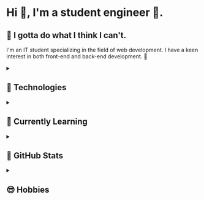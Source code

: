 # Hi 👋, I'm a student engineer 🔰. 

## 🫡 I gotta do what I think I can't.

I'm an IT student specializing in the field of web development. I have a keen interest in both front-end and back-end development. 🚀

<details>
<summary><h2>🥰 Technologies</h2></summary>
  
### 🎨 Frontend Skills
[![Front End](https://skillicons.dev/icons?i=html,css,sass,tailwind,js,ts,react,nextjs,astro,threejs,apollo)](https://skillicons.dev)

### 🖥️ Backend Skills
[![Back End](https://skillicons.dev/icons?i=rails,go,graphql,firebase,supabase)](https://skillicons.dev)

### 🛠️ Tools & Services
[![Tools](https://skillicons.dev/icons?i=idea,github,docker,figma,ai,ps,md)](https://skillicons.dev)

</details>
<details>
<summary><h2>🤩 Currently Learning</h2></summary>

### Navigating the Intricacies of the Web 🕸️

My fascination lies heavily in the intricate workings of the web. From front-end to back-end, each aspect of web development presents a unique challenge and opportunity for learning. With emerging Web 3.0 technologies and the constant evolution of programming languages, my interests remain anchored in exploring the limitless potential of the digital web space..<br />

- 🎓 My main focus currently is on [Next.js](https://nextjs.org/) and [Go](https://golang.org/).
- 🕸️ I'm also exploring the domain of Web 3.0.
- 🤝 Gaining more experience in team development.
- ☁️ Curious about cloud services and interested in exploring web applications development using AI services provided by [Azure](https://azure.microsoft.com/).
  
</details>
<details>
<summary><h2>🧐 GitHub Stats</h2></summary>

<p align="center"> 
  <img alt="Top Langs" height="200px" src="https://github-readme-stats.vercel.app/api/top-langs/?username=R1013-T&layout=compact&show_icons=true&theme=transparent&hide_border=true&title_color=d7e6ef&text_color=407e87&langs_count=10" />
  <img alt="github stats" height="200px" src="https://github-readme-stats.vercel.app/api?username=R1013-T&theme=transparent&show_icons=true&custom_title=GitHub&nbsp;Stats&hide_border=true&title_color=d7e6ef&text_color=407e87&text_bold=false&include_all_commits=true&ring_color=236feb&icon_color=0679c2" />
</p>

</details>

<details>
<summary><h2>😎 Hobbies</h2></summary>
  
### Valuing Private Time as a Gateway for Learning 📚

I believe that our hobbies and how we spend our private time can significantly contribute to our learning journey. The experiences I gain from travelling or the perspectives I acquire from a good read often provide invaluable insights that enhance my understanding and approach to development.

- 🌍 I love travelling and exploring new places. Each journey brings me new perspectives and experiences.
- 🛍️ Shopping is another hobby I enjoy, as it allows me to stay updated with the latest trends and technology.
- 📚 I'm fond of reading books. However, they seem to double as a sleeping aid, as I often find myself drifting off mid-chapter!
- 🏂 When it's winter, you can often find me snowboarding. The thrill and excitement of this sport keep me looking forward to every winter season.

</details>
